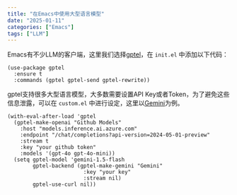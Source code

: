 ```yaml
---
title: "在Emacs中使用大型语言模型"
date: "2025-01-11"
categories: ["Emacs"]
tags: ["LLM"]
---
```


Emacs有不少LLM的客户端，这里我们选择[gptel](https://github.com/karthink/gptel)，在 `init.el` 中添加以下代码：

```emacs-lisp
(use-package gptel
  :ensure t
  :commands (gptel gptel-send gptel-rewrite))
```

gptel支持很多大型语言模型，大多数需要设置API Key或者Token，为了避免这些信息泄露，可以在 `custom.el` 中进行设定，这里以[Gemini](https://gemini.google.com/)为例。

```emacs-lisp
(with-eval-after-load 'gptel
  (gptel-make-openai "Github Models"
    :host "models.inference.ai.azure.com"
    :endpoint "/chat/completions?api-version=2024-05-01-preview"
    :stream t
    :key "your github token"
    :models '(gpt-4o gpt-4o-mini))
  (setq gptel-model 'gemini-1.5-flash
        gptel-backend (gptel-make-gemini "Gemini"
                        :key "your key"
                        :stream nil)
        gptel-use-curl nil))
```
